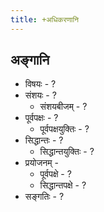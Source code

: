 ```yaml
---
title: +अधिकरणानि
---
```



## अङ्गानि
- विषयः - ?
- संशयः - ?
  - संशयबीजम् - ?
- पूर्वपक्षः - ?
  - पूर्वपक्षयुक्तिः - ?
- सिद्धान्तः - ?
  - सिद्धान्तयुक्तिः - ?
- प्रयोजनम् -
  - पूर्वपक्षे - ?
  - सिद्धान्तपक्षे - ?
- सङ्गतिः - ?
